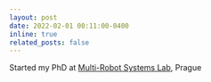 ```yaml
---
layout: post
date: 2022-02-01 00:11:00-0400
inline: true
related_posts: false
---
```


Started my PhD at [Multi-Robot Systems Lab](https://mrs.fel.cvut.cz), Prague
